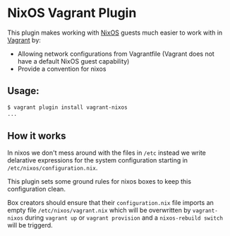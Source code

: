 # NixOS Vagrant Plugin

This plugin makes working with [NixOS](http://nixos.org) guests much easier to work with in [Vagrant](http://www.vagrantup.com) by:

* Allowing network configurations from Vagrantfile (Vagrant does not have a default NixOS guest capability)
* Provide a convention for nixos 

## Usage:

```bash
$ vagrant plugin install vagrant-nixos
...
```

## How it works

In nixos we don't mess around with the files in `/etc` instead we write delarative expressions for the system configuration starting in `/etc/nixos/configuration.nix`.

This plugin sets some ground rules for nixos boxes to keep this configuration clean.

Box creators should ensure that their `configuration.nix` file imports an empty file `/etc/nixos/vagrant.nix` which will be overwritten by `vagrant-nixos` during `vagrant up` or `vagrant provision` and a `nixos-rebuild switch` will be triggerd.

